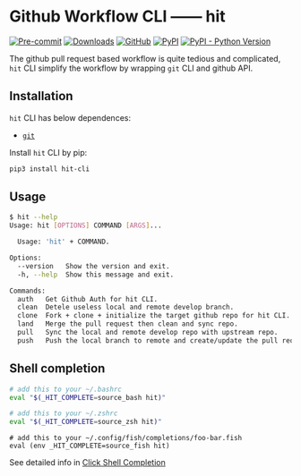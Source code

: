 # Github Workflow CLI —— hit

[![Pre-commit](https://github.com/Graviti-AI/hit-cli/actions/workflows/pre-commit.yaml/badge.svg)](https://github.com/Graviti-AI/hit-cli/actions/workflows/pre-commit.yaml)
[![Downloads](https://pepy.tech/badge/hit-cli/month)](https://pepy.tech/project/hit-cli)
[![GitHub](https://img.shields.io/github/license/Graviti-AI/hit-cli)](https://github.com/Graviti-AI/hit-cli/blob/main/LICENSE)
[![PyPI](https://img.shields.io/pypi/v/hit-cli)](https://pypi.org/project/hit-cli/)
[![PyPI - Python Version](https://img.shields.io/pypi/pyversions/hit-cli)](https://pypi.org/project/hit-cli/)

The github pull request based workflow is quite tedious and complicated,
`hit` CLI simplify the workflow by wrapping `git` CLI and github API.

## Installation

`hit` CLI has below dependences:

-   [`git`](https://git-scm.com)

Install `hit` CLI by pip:

```bash
pip3 install hit-cli
```

## Usage

```bash
$ hit --help
Usage: hit [OPTIONS] COMMAND [ARGS]...

  Usage: 'hit' + COMMAND.

Options:
  --version   Show the version and exit.
  -h, --help  Show this message and exit.

Commands:
  auth   Get Github Auth for hit CLI.
  clean  Detele useless local and remote develop branch.
  clone  Fork + clone + initialize the target github repo for hit CLI.
  land   Merge the pull request then clean and sync repo.
  pull   Sync the local and remote develop repo with upstream repo.
  push   Push the local branch to remote and create/update the pull request.
```

## Shell completion

```bash
# add this to your ~/.bashrc
eval "$(_HIT_COMPLETE=source_bash hit)"
```

```zsh
# add this to your ~/.zshrc
eval "$(_HIT_COMPLETE=source_zsh hit)"
```

```fish
# add this to your ~/.config/fish/completions/foo-bar.fish
eval (env _HIT_COMPLETE=source_fish hit)
```

See detailed info in [Click Shell Completion](https://click.palletsprojects.com/en/7.x/bashcomplete/)
